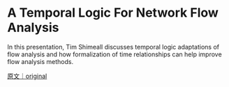 
# A Temporal Logic For Network Flow Analysis

In this presentation, Tim Shimeall discusses temporal logic adaptations of flow analysis and how formalization of time relationships can help improve flow analysis methods.

[原文｜original](https://insights.sei.cmu.edu/library/a-temporal-logic-for-network-flow-analysis/)
        